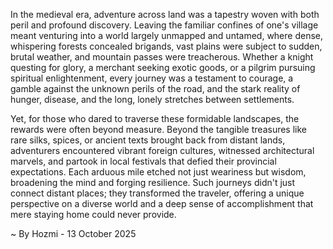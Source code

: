 
In the medieval era, adventure across land was a tapestry woven with both peril and profound discovery. Leaving the familiar confines of one's village meant venturing into a world largely unmapped and untamed, where dense, whispering forests concealed brigands, vast plains were subject to sudden, brutal weather, and mountain passes were treacherous. Whether a knight questing for glory, a merchant seeking exotic goods, or a pilgrim pursuing spiritual enlightenment, every journey was a testament to courage, a gamble against the unknown perils of the road, and the stark reality of hunger, disease, and the long, lonely stretches between settlements.

Yet, for those who dared to traverse these formidable landscapes, the rewards were often beyond measure. Beyond the tangible treasures like rare silks, spices, or ancient texts brought back from distant lands, adventurers encountered vibrant foreign cultures, witnessed architectural marvels, and partook in local festivals that defied their provincial expectations. Each arduous mile etched not just weariness but wisdom, broadening the mind and forging resilience. Such journeys didn't just connect distant places; they transformed the traveler, offering a unique perspective on a diverse world and a deep sense of accomplishment that mere staying home could never provide.

~ By Hozmi - 13 October 2025
